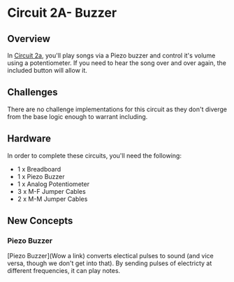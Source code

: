 # Circuit 2A- Buzzer

## Overview

In [Circuit 2a](./base), you'll play songs via a Piezo buzzer and control it's volume using a potentiometer.  If you need to hear the song over and over again, the included button will allow it.

## Challenges

There are no challenge implementations for this circuit as they don't diverge from the base logic enough to warrant including.

## Hardware

In order to complete these circuits, you'll need the following:

- 1 x Breadboard
- 1 x Piezo Buzzer
- 1 x Analog Potentiometer
- 3 x M-F Jumper Cables
- 2 x M-M Jumper Cables

## New Concepts

### Piezo Buzzer

[Piezo Buzzer](Wow a link) converts electical pulses to sound (and vice versa, though we don't get into that).  By sending pulses of electricty at different frequencies, it can play notes.